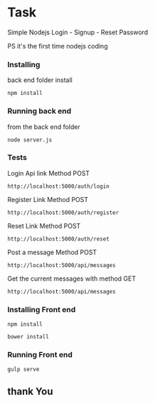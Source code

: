 # Task

Simple Nodejs Login - Signup - Reset Password

PS it's the first time nodejs coding

### Installing

back end folder install

```
npm install
```

### Running back end

from the back end folder

```
node server.js
```

### Tests

Login Api link Method POST

```
http://localhost:5000/auth/login
```

Register Link Method POST

```
http://localhost:5000/auth/register
```

Reset Link Method POST

```
http://localhost:5000/auth/reset
```

Post a message Method POST

```
http://localhost:5000/api/messages
```

Get the current messages with method GET

```
http://localhost:5000/api/messages
```

### Installing Front end

```
npm install
```

```
bower install
```

### Running Front end

```
gulp serve
```

## thank You

